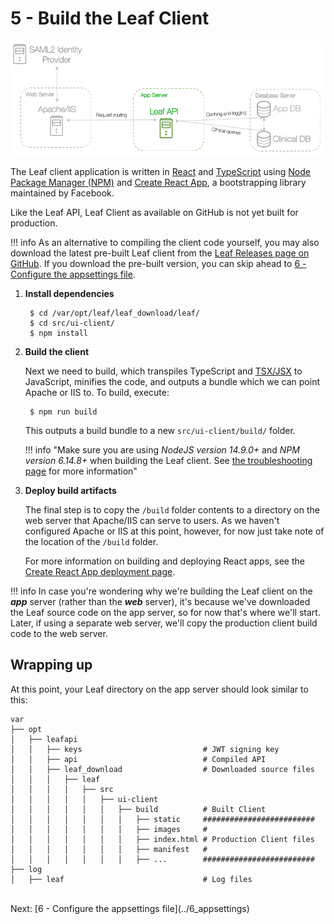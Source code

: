 # 5 - Build the Leaf Client

![Infra](../images/infra_app_focus.png "Architecure-Focus-Example") 

The Leaf client application is written in <a href="https://reactjs.org/" target="_blank">React</a> and <a href="https://www.typescriptlang.org/" target="_blank">TypeScript</a> using <a href="https://www.npmjs.com/" target="_blank">Node Package Manager (NPM)</a> and <a href="https://github.com/facebook/create-react-app" target="_blank">Create React App</a>, a bootstrapping library maintained by Facebook. 

Like the Leaf API, Leaf Client as available on GitHub is not yet built for production.

!!! info
    As an alternative to compiling the client code yourself, you may also download the latest pre-built Leaf client from the [Leaf Releases page on GitHub](https://github.com/uwrit/leaf/releases). If you download the pre-built version, you can skip ahead to [6 - Configure the appsettings file](../6_appsettings).

1. **Install dependencies**

        $ cd /var/opt/leaf/leaf_download/leaf/
        $ cd src/ui-client/
        $ npm install

2. **Build the client**

    Next we need to build, which transpiles TypeScript and <a href="https://reactjs.org/docs/introducing-jsx.html" target="_blank">TSX/JSX</a> to JavaScript, minifies the code, and outputs a bundle which we can point Apache or IIS to. To build, execute:

        $ npm run build

    This outputs a build bundle to a new `src/ui-client/build/` folder.

    !!! info "Make sure you are using *NodeJS version 14.9.0+* and *NPM version 6.14.8+* when building the Leaf client. See [the troubleshooting page](../../../faqs_and_troubleshooting/troubleshooting/#im-trying-to-build-the-leaf-client-but-get-the-error-failed-atreact-scripts-build) for more information"

3. **Deploy build artifacts**

    The final step is to copy the `/build` folder contents to a directory on the web server that Apache/IIS can serve to users. As we haven't configured Apache or IIS at this point, however, for now just take note of the location of the `/build` folder. 

    For more information on building and deploying React apps, see the <a href="https://facebook.github.io/create-react-app/docs/deployment" target="_blank">Create React App deployment page</a>.

!!! info
    In case you're wondering why we're building the Leaf client on the ***app*** server (rather than the ***web*** server), it's because we've downloaded the Leaf source code on the app server, so for now that's where we'll start. Later, if using a separate web server, we'll copy the production client build code to the web server.

## Wrapping up

At this point, your Leaf directory on the app server should look similar to this:

```
var
├── opt
│   ├── leafapi
│   │   ├── keys                           # JWT signing key
│   │   ├── api                            # Compiled API
│   │   ├── leaf_download                  # Downloaded source files 
│   │   │   ├── leaf 
│   │   │   │   ├── src 
│   │   │   │   │   ├── ui-client 
│   │   │   │   │   │   ├── build          # Built Client
│   │   │   │   │   │   │   ├── static     #########################
│   │   │   │   │   │   │   ├── images     # 
│   │   │   │   │   │   │   ├── index.html # Production Client files
│   │   │   │   │   │   │   ├── manifest   #
│   │   │   │   │   │   │   ├── ...        #########################
├── log 
│   ├── leaf                               # Log files
```

<br>
Next: [6 - Configure the appsettings file](../6_appsettings)
